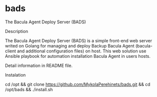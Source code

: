 # bads
The Bacula Agent Deploy Server (BADS)

Description

The Bacula Agent Deploy Server (BADS) is a simple front-end web server writed on Golang for managing and deploy Backup Bacula Agent (bacula-client and additional configuration files) on host.
This web solution use Ansible playbook for automation installation Bacula Agent in users hosts.

Detail information in README file.

Instalation

cd /opt  &&  git clone https://github.com/MykolaPerehinets/bads.git  &&  cd /opt/bads  &&  ./install.sh
